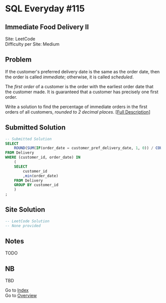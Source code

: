 # SQL Everyday \#115

## Immediate Food Delivery II

Site: LeetCode\
Difficulty per Site: Medium

## Problem

If the customer's preferred delivery date is the same as the order date, then the order is called *immediate*; otherwise, it is called *scheduled*.

The *first order* of a customer is the order with the earliest order date that the customer made. It is guaranteed that a customer has precisely one first order.

Write a solution to find the percentage of immediate orders in the first orders of all customers, *rounded to 2 decimal places*. [[Full Description](https://leetcode.com/problems/immediate-food-delivery-ii/description/)]

## Submitted Solution

```sql
-- Submitted Solution
SELECT
    ROUND(SUM(IF(order_date = customer_pref_delivery_date, 1, 0)) / COUNT(*) * 100, 2) as immediate_percentage
FROM Delivery
WHERE (customer_id, order_date) IN 
    (
    SELECT
        customer_id
        ,min(order_date)
    FROM Delivery
    GROUP BY customer_id
    )
;
```

## Site Solution

```sql
-- LeetCode Solution 
-- None provided
```

## Notes

TODO

## NB

TBD

Go to [Index](../?tab=readme-ov-file#index)\
Go to [Overview](../?tab=readme-ov-file)
